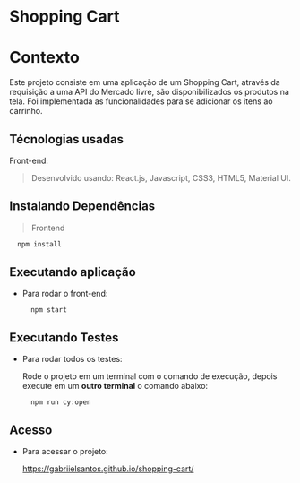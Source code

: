 # Shopping Cart

# Contexto
Este projeto consiste em uma aplicação de um Shopping Cart, através da requisição a uma API do Mercado livre, são disponibilizados os produtos na tela. Foi implementada as funcionalidades para se adicionar os itens ao carrinho.

## Técnologias usadas

Front-end:
> Desenvolvido usando: React.js, Javascript, CSS3, HTML5, Material UI.

## Instalando Dependências

> Frontend
```bash
  npm install
``` 
## Executando aplicação

* Para rodar o front-end:

  ```
    npm start
  ```

## Executando Testes

* Para rodar todos os testes:
  
  Rode o projeto em um terminal com o comando de execução, depois execute em um __outro terminal__ o comando abaixo:
  ```
    npm run cy:open
  ```

## Acesso

* Para acessar o projeto:

  https://gabriielsantos.github.io/shopping-cart/
